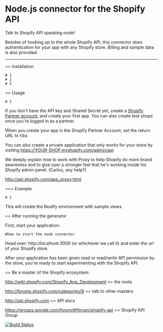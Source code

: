 # Node.js connector for the Shopify API

Talk to Shopify API speaking node!

Besides of hooking up to the whole Shopify API, this connector does authentication for your app with any Shopify store. Billing and sample data is also provided.


***
== Installation

    # 1
    # 2
    # 3

== Usage

    # 1

If you don't have the API key and Shared Secret yet, create a [Shopify Partner account](https://app.shopify.com/services/partners/signup/), and create your first app. You can also create test shops
once you're logged in as a partner.

When you create your app in the Shopify Partner Account, set the return URL to
<tt>tba</tt>

You can also create a private application that only works for your store by
visiting https://YOUR-SHOP.myshopify.com/admin/api

We deeply explain how to work with Proxy to help Shopify do more brand awareness and to give user a stronger feel that he's working inside his Shopify admin panel. (Carlos, any help?)

http://api.shopify.com/app_proxy.html

=== Example

    # 1

This will create the Nodify environment with sample views.

== After running the generator

First, start your application:

    #how to start the node connector

Head over: http://localhost:3000 (or whichever we call it) and enter the url of your Shopify store.

After your application has been given read or read/write API permission by the
store, you're ready to start experimenting with the Shopify API.

== Be a master of the Shopify ecosystem:

http://wiki.shopify.com/Shopify_App_Development <= the roots

http://forums.shopify.com/categories/9 <= talk to other masters

http://api.shopify.com <= API docs

https://groups.google.com/forum/#!forum/shopify-api <= Shopify API Group


[![Build Status](https://secure.travis-ci.org/Shopfrogs/Nodify.png?branch=master)](http://travis-ci.org/Shopfrogs/Nodify)
